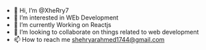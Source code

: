 - 👋 Hi, I’m @XheRry7
- 👀 I’m interested in WEb Development
- 🌱 I’m currently Working on Reactjs
- 💞️ I’m looking to collaborate on things related to web development
- 📫 How to reach me shehryarahmed1744@gmail.com

<!---
XheRry7/XheRry7 is a ✨ special ✨ repository because its `README.md` (this file) appears on your GitHub profile.
You can click the Preview link to take a look at your changes.
--->
